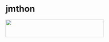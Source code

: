 # jmthon

<p align="left"><a href="https://heroku.com/deploy?template=https://https://github.com/hatem1236899/JMTHON-PACK"> <img src="https://img.shields.io/badge/Deploy%20To%20Heroku-purple?style=for-the-badge&logo=heroku" width="320" height="58.45"/></a></p>
